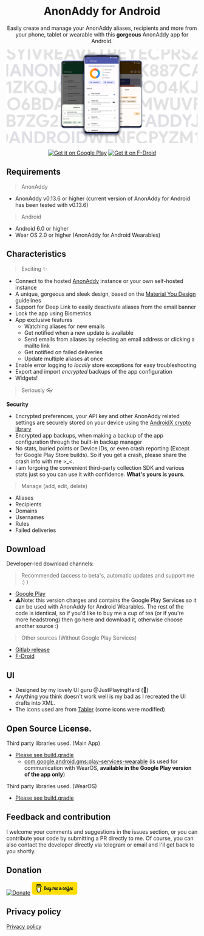 
<h1 align="center">AnonAddy for Android</h1>

<p align="center">
Easily create and manage your AnonAddy aliases, recipients and more from your phone, tablet or wearable with this <b>gorgeous</b> AnonAddy app for Android.
<br><p align="center">
<img src="static/banner.png"/>
</p>

<p align="center">
<a href='https://play.google.com/store/apps/details?id=host.stjin.anonaddy&pcampaignid=pcampaignidMKT-Other-global-all-co-prtnr-py-PartBadge-Mar2515-1'><img alt='Get it on Google Play' src='https://play.google.com/intl/en_us/badges/static/images/badges/en_badge_web_generic.png'  height="80"/></a>
<a href="https://f-droid.org/packages/host.stjin.anonaddy"> <img src="https://fdroid.gitlab.io/artwork/badge/get-it-on.png" alt="Get it on F-Droid" height="80">
</a>
</p>

## Requirements

> AnonAddy

- AnonAddy v0.13.6 or higher (current version of AnonAddy for Android has been tested with v0.13.6)

> Android

- Android 6.0 or higher
- Wear OS 2.0 or higher (AnonAddy for Android Wearables)

## Characteristics

> Exciting ✨

- Connect to the hosted [AnonAddy](https://anonaddy.com/) instance or your own self-hosted instance
- A unique, gorgeous and sleek design, based on the [Material You Design](https://m3.material.io/) guidelines
- Support for Deep Link to easily deactivate aliases from the email banner
- Lock the app using Biometrics
- App exclusive features
  - Watching aliases for new emails
  - Get notified when a new update is available
  - Send emails from aliases by selecting an email address or clicking a mailto link
  - Get notified on failed deliveries
  - Update multiple aliases at once
- Enable error logging to *locally* store exceptions for easy troubleshooting
- Export and import *encrypted* backups of the app configuration
- Widgets!

> Seriously 👓

**Security**
- Encrypted preferences, your API key and other AnonAddy related settings are securely stored on your device using
  the [AndroidX crypto library](https://developer.android.com/jetpack/androidx/releases/security)
- Encrypted app backups, when making a backup of the app configuration through the built-in backup manager
- No stats, buried points or Device IDs, or even crash reporting (Except for Google Play Store builds). So if you get a crash, please share the crash
  info with me >_<.
- I am forgoing the convenient third-party collection SDK and various stats just so you can use it with confidence.  **What's yours is yours**.

 > Manage (add, edit, delete)

- Aliases
- Recipients
- Domains
- Usernames
- Rules
- Failed deliveries

## Download

Developer-led download channels:

> Recommended (access to beta's, automatic updates and support me :) )

- [Google Play](https://play.google.com/store/apps/details?id=host.stjin.anonaddy)
- ⚠️Note: this version charges and contains the Google Play Services so it can be used with AnonAddy for Android Wearables. The rest of the code is identical, so if you'd like to buy me a cup of tea (or if you're more headstrong) then go here
  and download it, otherwise choose another source :)

> Other sources (Without Google Play Services)

- [Gitlab release](https://gitlab.com/Stjin/anonaddy-android/-/releases)
- [F-Droid](https://f-droid.org/packages/host.stjin.anonaddy)

## UI

- Designed by my lovely UI guru @JustPlayingHard (💙)
- Anything you think doesn't work well is my bad as I recreated the UI drafts into XML.
- The icons used are from [Tabler](https://tablericons.com/) (some icons were modified)

## Open Source License.

Third party libraries used. (Main App)

- [Please see build.gradle](https://gitlab.com/Stjin/anonaddy-android/-/blob/master/app/build.gradle.kts)
  - [com.google.android.gms:play-services-wearable](https://mvnrepository.com/artifact/com.google.android.gms/play-services-wearable) (is used for
    communication with WearOS, **available in the Google Play version of the app only**)

Third party libraries used. (WearOS)

- [Please see build.gradle](https://gitlab.com/Stjin/anonaddy-android/-/blob/master/app-wearos/build.gradle.kts)

## Feedback and contribution

I welcome your comments and suggestions in the issues section, or you can contribute your code by submitting a PR directly to me. Of course, you can
also contact the developer directly via telegram or email and I'll get back to you shortly.

## Donation

[![Donate](https://img.shields.io/badge/Donate-PayPal-green.svg)](https://www.paypal.com/cgi-bin/webscr?cmd=_s-xclick&hosted_button_id=26D39SEWQLBHW)
[![BuyMeACoffee](static/bmc-button.png)](https://buymeacoffee.com/stjin)

## Privacy policy
[Privacy policy](https://gitlab.com/Stjin/anonaddy-android/-/blob/master/PrivacyPolicy.md)
